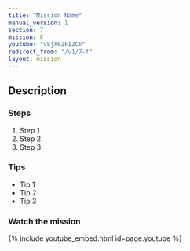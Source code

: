```yaml
---
title: "Mission Name"
manual_version: 1
section: 7
mission: F
youtube: "vSjX02FIZCk"
redirect_from: "/v1/7-f"
layout: mission
---
```




## Description

### Steps

1. Step 1
2. Step 2
3. Step 3

### Tips

* Tip 1
* Tip 2
* Tip 3

### Watch the mission

{% include youtube_embed.html id=page.youtube %}

